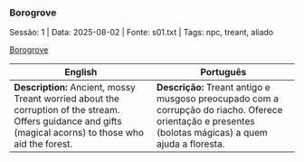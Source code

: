 ### Borogrove

Sessão: 1 | Data: 2025-08-02 | Fonte: s01.txt | Tags: npc, treant, aliado

[Borogrove](borogrove.png)

| English | Português |
|---------|-----------|
| **Description:** Ancient, mossy Treant worried about the corruption of the stream. Offers guidance and gifts (magical acorns) to those who aid the forest. | **Descrição:** Treant antigo e musgoso preocupado com a corrupção do riacho. Oferece orientação e presentes (bolotas mágicas) a quem ajuda a floresta. |
